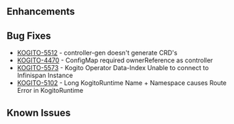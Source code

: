 <!-- Keep them in alphabetical order -->
## Enhancements

## Bug Fixes
- [KOGITO-5512](https://issues.redhat.com/browse/KOGITO-5512) - controller-gen doesn't generate CRD's
- [KOGITO-4470](https://issues.redhat.com/browse/KOGITO-4470) - ConfigMap required ownerReference as controller
- [KOGITO-5573](https://issues.redhat.com/browse/KOGITO-5573) - Kogito Operator Data-Index Unable to connect to Infinispan Instance
- [KOGITO-5102](https://issues.redhat.com/browse/KOGITO-5102) - Long KogitoRuntime Name + Namespace causes Route Error in KogitoRuntime
## Known Issues
